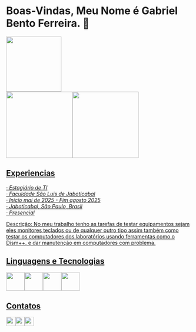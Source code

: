 <link rel="stylesheet" type='text/css' href="https://cdn.jsdelivr.net/gh/devicons/devicon@latest/devicon.min.css" />

# Boas-Vindas, Meu Nome é Gabriel Bento Ferreira. 👋

<img width="150px" heigth="150px" src="https://discord.com/channels/@me/785558068938407938/1410090966483992659">

<div>
<a href="https://github.com/GabrielBF-66">
<img loading="lazy" height="180em" src="https://github-readme-stats.vercel.app/api/top-langs/?username=GabrielBF-66&layout=compact&langs_count=7&bg_color=00000000"/><img loading="lazy" height="180em" src="https://github-readme-stats.vercel.app/api?username=GabrielBF-66&show_icons=true&bg_color=00000000&include_all_commits=true&count_private=true"/>
</div>

## Experiencias
_*· Estagiário de TI<br>*_
_*· Faculdade São Luis de Jaboticabal<br>*_
_*· Inicio mai de 2025 - Fim agosto 2025<br>*_
_*· Jaboticabal, São Paulo, Brasil<br>*_
_*· Presencial<br>*_

<p>
      Descrição: 
      No meu trabalho tenho as tarefas de testar equipamentos sejam eles monitores teclados ou
      de qualquer outro tipo assim também como testar os computadores dos laboratórios
      usando ferramentas como o Dism++, e dar manutenção em computadores com problema.
</p>

## Linguagens e Tecnologias
<div style="display: flex">
     <img width="50px" heigth="50px" src="https://cdn.jsdelivr.net/gh/devicons/devicon@latest/icons/html5/html5-original.svg" />
     <img width="50px" heigth="50px" src="https://cdn.jsdelivr.net/gh/devicons/devicon@latest/icons/css3/css3-original.svg" />
     <img width="50px" heigth="50px" src="https://cdn.jsdelivr.net/gh/devicons/devicon@latest/icons/csharp/csharp-original.svg" />
     <img width="50px" heigth="50px" src="https://cdn.jsdelivr.net/gh/devicons/devicon@latest/icons/dotnetcore/dotnetcore-original.svg" />
</div>

## Contatos
<div style="display: flex">
     <a href="https://www.linkedin.com/public-profile/settings?trk=d_flagship3_profile_self_view_public_profile"><img width="25px" heigth="25px" src="https://cdn.jsdelivr.net/gh/devicons/devicon@latest/icons/linkedin/linkedin-plain.svg" /></a>
     <a href="https://codepen.io/Gabriel-Ferreira-Bento"><img width="25px" heigth="25px" src="https://cdn.jsdelivr.net/gh/devicons/devicon@latest/icons/codepen/codepen-original.svg" /></a>
     <a href="mailto:gabrielfb317@gmail.com"><img width="25px" heigth="25px" src="https://cdn.jsdelivr.net/gh/devicons/devicon@latest/icons/google/google-original.svg" />
</div>

